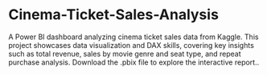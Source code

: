 # Cinema-Ticket-Sales-Analysis
A Power BI dashboard analyzing cinema ticket sales data from Kaggle. This project showcases data visualization and DAX skills, covering key insights such as total revenue, sales by movie genre and seat type, and repeat purchase analysis. Download the .pbix file to explore the interactive report..
